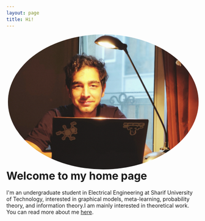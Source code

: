 ```yaml
---
layout: page
title: Hi!
---
```

 <a href="url"><img align="right" src="https://github.com/Magronox/Magronox.github.io/blob/master/images/A259.png?raw=true" height="auto" width="500" style="border-radius:50%"></a>

 Welcome to my home page
=============

I'm an undergraduate student in Electrical Engineering at Sharif University of Technology, interested in graphical models, meta-learning, probability theory, and information theory.I am mainly interested in theoretical work. 
You can read more about me [here](http://magronox.github.io/about).

